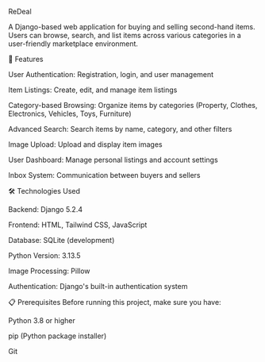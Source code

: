 ReDeal

A Django-based web application for buying and selling second-hand items. Users can browse, search, and list items across various categories in a user-friendly marketplace environment.

🚀 Features

User Authentication: Registration, login, and user management

Item Listings: Create, edit, and manage item listings

Category-based Browsing: Organize items by categories (Property, Clothes, Electronics, Vehicles, Toys, Furniture)

Advanced Search: Search items by name, category, and other filters

Image Upload: Upload and display item images


User Dashboard: Manage personal listings and account settings

Inbox System: Communication between buyers and sellers

🛠️ Technologies Used

Backend: Django 5.2.4

Frontend: HTML, Tailwind CSS, JavaScript

Database: SQLite (development)

Python Version: 3.13.5

Image Processing: Pillow

Authentication: Django's built-in authentication system

📋 Prerequisites
Before running this project, make sure you have:

Python 3.8 or higher

pip (Python package installer)

Git
